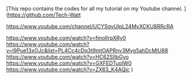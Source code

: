[This repo contains the codes for all my tutorial on my Youtube channel.
](https://github.com/Tech-Watt

https://www.youtube.com/channel/UCYSgyUIpL24MvXCKU8RRcRA

https://www.youtube.com/watch?v=fmolIrpXRy0
https://www.youtube.com/watch?v=l9Pue13xOJc&list=PL4Cc4cDq3t9mtOAPRnv3Myg5ahDcMlU68
https://www.youtube.com/watch?v=HC62SIIbGyo
https://www.youtube.com/watch?v=GXFEDTuolW0
https://www.youtube.com/watch?v=ZX63_K4AQic
)
